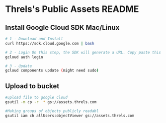 # Threls's Public Assets README


## Install Google Cloud SDK Mac/Linux
``` bash
# 1 - Download and Install
curl https://sdk.cloud.google.com | bash 

# 2 - Login On this step, the SDK will generate a URL. Copy paste this URL into a browser, sign in, and copy/paste the code it gives you.)
gcloud auth login

# 3 - Update
gcloud components update (might need sudo)
```

## Upload to bucket
``` bash
#upload file to google cloud
gsutil -m cp -r  * gs://assets.threls.com

#Making groups of objects publicly readabl
gsutil iam ch allUsers:objectViewer gs://assets.threls.com
```
